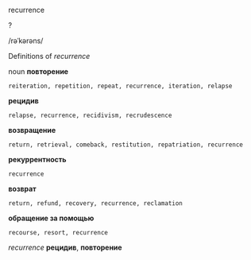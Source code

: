 recurrence

?

/rəˈkərəns/

Definitions of _recurrence_

noun
**повторение**

    reiteration, repetition, repeat, recurrence, iteration, relapse
**рецидив**

    relapse, recurrence, recidivism, recrudescence
**возвращение**

    return, retrieval, comeback, restitution, repatriation, recurrence
**рекуррентность**

    recurrence
**возврат**

    return, refund, recovery, recurrence, reclamation
**обращение за помощью**

    recourse, resort, recurrence

_recurrence_
**рецидив**, **повторение**